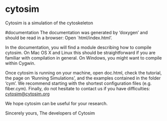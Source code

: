 # cytosim
Cytosim is a simulation of the cytoskeleton

#documentation
The documentation was generated by ‘doxygen’ and should be read in a browser:
Open `html/index.html’.

In the documentation, you will find a module describing how to compile cytosim. On Mac OS X and Linux this should be straightforward if you are familiar with compilation in general. On Windows, you might want to compile within Cygwin.

Once cytosim is running on your machine, open doc.html, check the tutorial, the page on ‘Running Simulations’, and the examples contained in the folder ‘cym’. We recommend starting with the shortest configuration files (e.g. fiber.cym). Finally, do not hesitate to contact us if you have difficulties: cytosim@cytosim.org

We hope cytosim can be useful for your research. 

Sincerely yours,
     The developers of Cytosim

